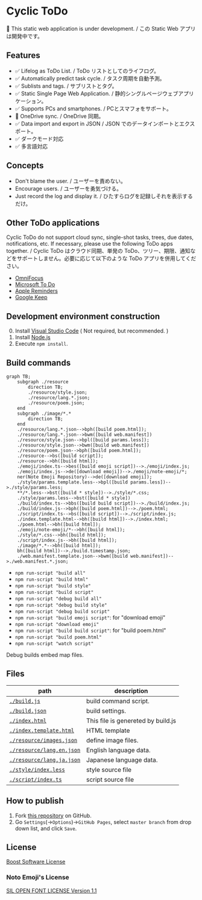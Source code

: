 # Cyclic ToDo

🚧 This static web application is under development. / この Static Web アプリは開発中です。

## Features

- ✅️ Lifelog as ToDo List. / ToDo リストとしてのライフログ。
- ✅️ Automatically predict task cycle. / タスク周期を自動予測。
- ✅️ Sublists and tags. / サブリストとタグ。
- ✅️ Static Single Page Web Application. / 静的シングルページウェブアプリケーション。
- ✅️ Supports PCs and smartphones. / PCとスマフォをサポート。
- 🚫 OneDrive sync. / OneDrive 同期。
- ✅️ Data import and export in JSON / JSON でのデータインポートとエクスポート。
- ✅️ ダークモード対応
- ✅️ 多言語対応

## Concepts

- Don't blame the user. / ユーザーを責めない。
- Encourage users. / ユーザーを勇気づける。
- Just record the log and display it. / ひたすらログを記録しそれを表示するだけ。

## Other ToDo applications

Cyclic ToDo do not support cloud sync, single-shot tasks, trees, due dates, notifications, etc. If necessary, please use the following ToDo apps together. / Cyclic ToDo はクラウド同期、単発の ToDo、ツリー、期限、通知などをサポートしません。必要に応じて以下のような ToDo アプリを併用してください。

- [OmniFocus](https://web.omnifocus.com/)
- [Microsoft To Do](https://to-do.live.com/)
- [Apple Reminders](https://www.icloud.com/reminders)
- [Google Keep](https://keep.google.com/)

## Development environment construction

0. Install [Visual Studio Code](https://code.visualstudio.com/) ( Not required, but recommended. )
1. Install [Node.js](https://nodejs.org/ja/)
2. Execute `npm install`.

## Build commands

```mermaid
graph TB;
    subgraph ./resource
        direction TB;
        ./resource/style.json;
        ./resource/lang.*.json;
        ./resource/poem.json;
    end
    subgraph ./image/*.*
        direction TB;
    end
    ./resource/lang.*.json-->bph([build poem.html]);
    ./resource/lang.*.json-->bwm([build web.manifest])
    ./resource/style.json-->bpl([build params.less]);
    ./resource/style.json-->bwm([build web.manifest])
    ./resource/poem.json-->bph([build poem.html]);
    ./resource-->bs([build script]);
    ./resource-->bh([build html]);
    ./emoji/index.ts-->bes([build emoji script])-->./emoji/index.js;
    ./emoji/index.js-->de([download emoji])-->./emoji/note-emoji/*;
    ner(Note Emoji Repository)-->de([download emoji]);
    ./style/params.template.less-->bpl([build params.less])-->./style/params.less;
    **/*.less-->bst([build * style])-->./style/*.css;
    ./style/params.less-->bst([build * style])
    ./build/index.ts-->bbs([build build script])-->./build/index.js;
    ./build/index.js-->bph([build poem.html])-->./poem.html;
    ./script/index.ts-->bs([build script])-->./script/index.js;
    ./index.template.html-->bh([build html])-->./index.html;
    ./poem.html-->bh([build html]);
    ./emoji/note-emoji/*-->bh([build html]);
    ./style/*.css-->bh([build html]);
    ./script/index.js-->bh([build html]);
    ./image/*.*-->bh([build html]);
    bh([build html])-->./build.timestamp.json;
    ./web.manifest.template.json-->bwm([build web.manifest])-->./web.manifest.*.json;
```

- `npm run-script "build all"`
- `npm run-script "build html"`
- `npm run-script "build style"`
- `npm run-script "build script"`
- `npm run-script "debug build all"`
- `npm run-script "debug build style"`
- `npm run-script "debug build script"`
- `npm run-script "build emoji script"`: for "download emoji"
- `npm run-script "download emoji"`
- `npm run-script "build build script"`: for "build poem.html"
- `npm run-script "build poem.html"`
- `npm run-script "watch script"`

Debug builds embed map files.

## Files

|path|description|
|---|---|
|[`./build.js`](./build.js)|build command script.|
|[`./build.json`](./build.json)|build settings.|
|[`./index.html`](./index.html)|This file is genereted by build.js|
|[`./index.template.html`](./index.template.html)|HTML template|
|[`./resource/images.json`](./resource/images.json)|define image files.|
|[`./resource/lang.en.json`](./resource/lang.en.json)|English language data.|
|[`./resource/lang.ja.json`](./resource/lang.ja.json)|Japanese language data.|
|[`./style/index.less`](./style/index.less)|style source file|
|[`./script/index.ts`](./script/index.ts)|script source file|

## How to publish

1. Fork [this repository](https://github.com/wraith13/cyclic-todo/) on GitHub.
2. Go `Settings`(→`Options`)→`GitHub Pages`, select `master branch` from drop down list, and click `Save`.

## License

[Boost Software License](./LICENSE_1_0.txt)

### Noto Emoji's License

[SIL OPEN FONT LICENSE Version 1.1](./emoji/noto-emoji/LICENSE)
